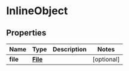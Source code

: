 

# InlineObject

## Properties

Name | Type | Description | Notes
------------ | ------------- | ------------- | -------------
**file** | [**File**](File.md) |  |  [optional]



